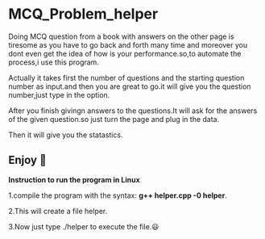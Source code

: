 # MCQ_Problem_helper


Doing MCQ question from a book with answers on the other page is tiresome as you have to go back and forth many time and moreover you dont even get the idea of how is your performance.so,to automate the process,i use this program.


Actually it takes first the number of questions and the starting question number as input.and then you are great to go.it will give you the question number,just type in the option.


After you finish givingn answers to the questions.It will ask for the answers of the given question.so just turn the page and plug in the data.


Then it will give you the statastics.


## Enjoy :facepunch:


**Instruction to run the program in Linux**


1.compile the program with the syntax: **g++ helper.cpp -0 helper**.


2.This will create a file helper.


3.Now just type ./helper to execute the file.:smiley:

